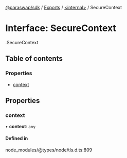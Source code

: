 [@paraswap/sdk](../README.md) / [Exports](../modules.md) / [<internal\>](../modules/internal_.md) / SecureContext

# Interface: SecureContext

[<internal>](../modules/internal_.md).SecureContext

## Table of contents

### Properties

- [context](internal_.SecureContext.md#context)

## Properties

### context

• **context**: `any`

#### Defined in

node_modules/@types/node/tls.d.ts:809
